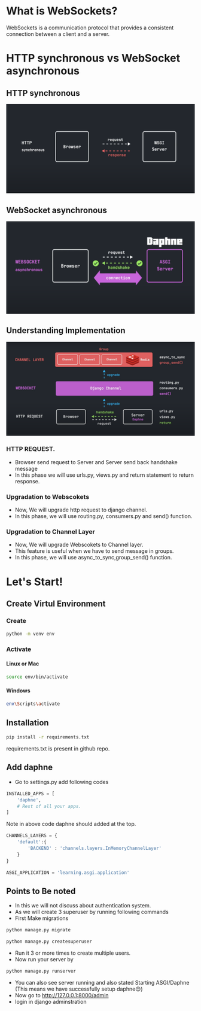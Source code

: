 # What is WebSockets?
WebSockets is a communication protocol that provides a consistent connection between a client and a server.

# HTTP synchronous vs WebSocket asynchronous
## HTTP synchronous
  <img src="srcs/1.png" alt="HTTP synchronous">

  ## WebSocket asynchronous
  <img src="srcs/2.png" alt="WebSocket asynchronous">   

## Understanding Implementation
<img src="srcs/3.png" >

### HTTP REQUEST.
- Browser send request to Server and Server send back handshake message
- In this phase we will use urls.py, views.py and return statement to return response.
### Upgradation to Webscokets
- Now, We will upgrade http request to django channel.
- In this phase, we will use routing.py, consumers.py and send() function.
### Upgradation to Channel Layer
- Now, We will upgrade Webscokets to Channel layer.
- This feature is useful when we have to send message in groups.
- In this phase, we will use async_to_sync,group_send() function.

# Let's Start!
## Create Virtul Environment
### Create
```bash
python -m venv env
```
### Activate
#### Linux or Mac
```bash
source env/bin/activate
```
#### Windows
```bash
env\Scripts\activate
```
## Installation
```bash
pip install -r requirements.txt
```
requirements.txt is  present in github repo.

## Add daphne
- Go to settings.py add following codes
```python
INSTALLED_APPS = [
    'daphne',
    # Rest of all your apps.
]
```
Note in above code daphne should added at the top.
```python
CHANNELS_LAYERS = {
    'default':{
        'BACKEND' : 'channels.layers.InMemoryChannelLayer'
    }
}
```
```python
ASGI_APPLICATION = 'learning.asgi.application'
```
## Points to Be noted
- In this we will not discuss about authentication system.
- As we will create 3 superuser by running following commands
- First Make migrations
```bash
python manage.py migrate 
```
```bash
python manage.py createsuperuser
``` 
- Run it 3 or more times to create multiple users.
- Now run your server by
```bash
python manage.py runserver
```
- You can also see server running and also stated Starting ASGI/Daphne (This means we have successfully setup daphne😊)
- Now go to http://127.0.0.1:8000/admin
- login in django adminstration
